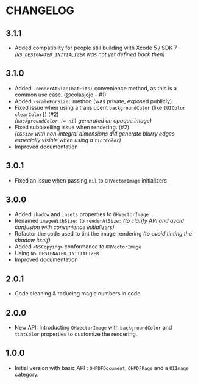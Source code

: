 # CHANGELOG

## 3.1.1

* Added compatiblity for people still building with Xcode 5 / SDK 7  
  _(`NS_DESIGNATED_INITIALIZER` was not yet defined back then)_

## 3.1.0

* Added `-renderAtSizeThatFits:` convenience method, as this is a common use case. (@colasjojo - #1)
* Added `-scaleForSize:` method (was private, exposed publicly).
* Fixed issue when using a translucent `backgroundColor` (like `[UIColor clearColor]`) (#2)  
  _(`backgroundColor != nil` generated an opaque image)_
* Fixed subpixelling issue when rendering. (#2)  
  _(`CGSize` with non-integral dimensions did generate blurry edges especially visible when using a `tintColor`)_
* Improved documentation

## 3.0.1

* Fixed an issue when passing `nil` to `OHVectorImage` initializers

## 3.0.0

* Added `shadow` and `insets` properties to `OHVectorImage`
* Renamed `imageWithSize:` to `renderAtSize:` _(to clarify API and avoid confusion with convenience initializers)_
* Refactor the code used to tint the image rendering _(to avoid tinting the shadow itself)_
* Added `<NSCopying>` conformance to `OHVectorImage`
* Using `NS_DESIGNATED_INITIALIZER`
* Improved documentation

## 2.0.1

* Code cleaning & reducing magic numbers in code.

## 2.0.0

* New API: Introducting `OHVectorImage` with `backgroundColor` and `tintColor` properties to customize the rendering.

## 1.0.0

* Initial version with basic API : `OHPDFDocument`, `OHPDFPage` and a `UIImage` category.
